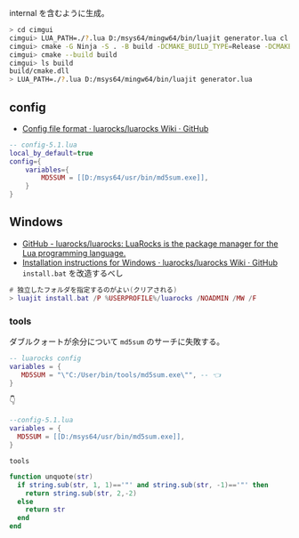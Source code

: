 
internal を含むように生成。
```sh
> cd cimgui
cimgui> LUA_PATH=./?.lua D:/msys64/mingw64/bin/luajit generator.lua cl "internal freetype"
cimgui> cmake -G Ninja -S . -B build -DCMAKE_BUILD_TYPE=Release -DCMAKE_CXX_FLAGS=-DIMGUI_USE_WCHAR32=1
cimgui> cmake --build build
cimgui> ls build
build/cmake.dll
> LUA_PATH=./?.lua D:/msys64/mingw64/bin/luajit generator.lua
```

## config
- [Config file format · luarocks/luarocks Wiki · GitHub](https://github.com/luarocks/luarocks/wiki/Config-file-format)

```lua
-- config-5.1.lua
local_by_default=true
config={
	variables={
		MD5SUM = [[D:/msys64/usr/bin/md5sum.exe]],
	}
}
```

## Windows
- [GitHub - luarocks/luarocks: LuaRocks is the package manager for the Lua programming language.](https://github.com/luarocks/luarocks/tree/master)
- [Installation instructions for Windows · luarocks/luarocks Wiki · GitHub](https://github.com/luarocks/luarocks/wiki/Installation-instructions-for-Windows)
`install.bat` を改造するべし
```lua
# 独立したフォルダを指定するのがよい(クリアされる)
> luajit install.bat /P %USERPROFILE%/luarocks /NOADMIN /MW /F
```

### tools
ダブルクォートが余分について `md5sum` のサーチに失敗する。

```lua
-- luarocks config
variables = {
   MD5SUM = "\"C:/User/bin/tools/md5sum.exe\"", -- 👈
}
```
👇
```lua
--config-5.1.lua
variables = {
  MD5SUM = [[D:/msys64/usr/bin/md5sum.exe]],
}
```

`tools`
```lua
function unquote(str)
  if string.sub(str, 1, 1)=='"' and string.sub(str, -1)=='"' then
    return string.sub(str, 2,-2)
  else
    return str
  end
end
```

